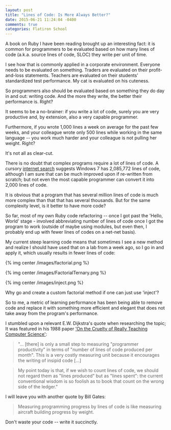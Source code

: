 ```yaml
---
layout: post
title: "Lines of Code: Is More Always Better?"
date: 2015-06-21 11:24:04 -0400
comments: true
categories: Flatiron School
---
```



A book on Ruby I have been reading brought up an interesting fact: it is common for programmers to be evaluated based on how many lines of code (a.k.a. source lines of code, SLOC) they write per unit of time. 

I see how that is commonly applied in a corporate environment. Everyone needs to be evaluated on something. Traders are evaluated on their profit-and-loss statements. Teachers are evaluated on their students' standardized test performance. My cat is evaluated on his cuteness. 

So programmers also should be evaluated based on something they do day in and out: writing code. And the more they write, the better their performance is. Right?

It seems to be a no-brainer: if you write a lot of code, surely you are very productive and, by extension, also a very capable programmer. 

Furthermore, if you wrote 1,000 lines a week on average for the past few weeks, and your colleague wrote only 500 lines while working in the same language -- you work much harder and your colleague is not pulling her weight. Right?

It's not all as clear-cut.

There is no doubt that complex programs require a lot of lines of code. A cursory [internet search](http://www.quora.com/How-many-lines-of-code-does-Windows-7-have) suggests Windows 7 has 2,085,772 lines of code, although I am sure that can be much improved upon if re-written from scratch; but not even the most capable programmer can convert it into 2,000 lines of code.

It is obvious that a program that has several million lines of code is much more complex than that that has several thousands. But for the same complexity level, is it better to have more code?

So far, most of my own Ruby code refactoring -- once I got past the 'Hello, World' stage - involved abbreviating number of lines of code once I got the program to work (outside of maybe using modules, but even then, I probably end up with fewer lines of codes on a net-net basis). 

My current steep learning code means that sometimes I see a new method and realize I should have used that on a lab from a week ago, so I go in and apply it, which usually results in fewer lines of code:

{% img center /images/factorial.png %}

{% img center /images/FactorialTernary.png %}

{% img center /images/inject.png %}

Why go and create a custom factorial method if one can just use 'inject'?

So to me, a metric of learning performance has been being able to remove code and replace it with something more efficient and elegant that does not take away from the program's performance.

I stumbled upon a relevant E.W. Dijkstra's quote when researching the topic; It was featured in his 1988 paper ['On the Cruelty of Really Teaching Computer Science'](https://www.cs.utexas.edu/~EWD/transcriptions/EWD10xx/EWD1036.html):

> "... [there] is only a small step to measuring "programmer productivity" in terms of "number of lines of code produced per month". This is a very costly measuring unit because it encourages the writing of insipid code [...] 

> My point today is that, if we wish to count lines of code, we should not regard them as "lines produced" but as "lines spent": the current conventional wisdom is so foolish as to book that count on the wrong side of the ledger."

I will leave you with another quote by Bill Gates:

> Measuring programming progress by lines of code is like measuring aircraft building progress by weight.

Don't waste your code -- write it succinctly.

